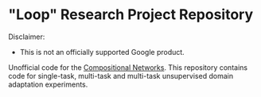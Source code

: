 # "Loop" Research Project Repository

Disclaimer:

* This is not an officially supported Google product.

Unofficial code for the [Compositional Networks](https://openreview.net/pdf?id=paUVOwaXTAR). This repository contains code for single-task, multi-task and multi-task unsupervised domain adaptation experiments. 
